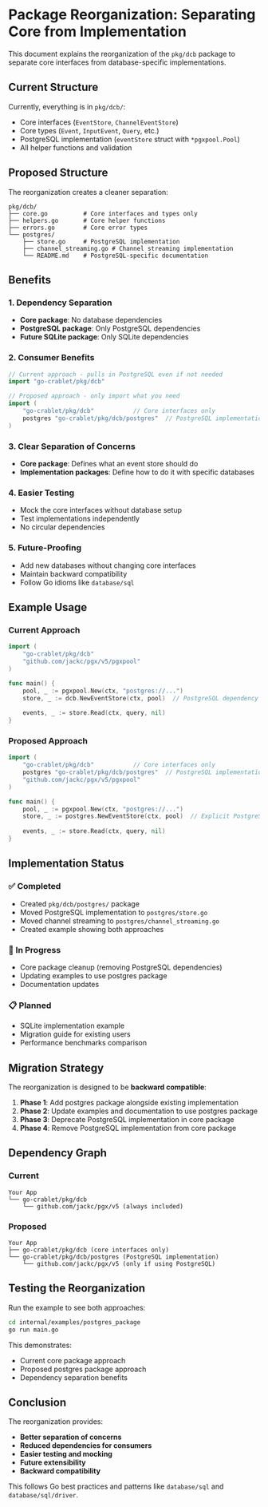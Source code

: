 # Package Reorganization: Separating Core from Implementation

This document explains the reorganization of the `pkg/dcb` package to separate core interfaces from database-specific implementations.

## Current Structure

Currently, everything is in `pkg/dcb/`:
- Core interfaces (`EventStore`, `ChannelEventStore`)
- Core types (`Event`, `InputEvent`, `Query`, etc.)
- PostgreSQL implementation (`eventStore` struct with `*pgxpool.Pool`)
- All helper functions and validation

## Proposed Structure

The reorganization creates a cleaner separation:

```
pkg/dcb/
├── core.go          # Core interfaces and types only
├── helpers.go       # Core helper functions
├── errors.go        # Core error types
└── postgres/
    ├── store.go     # PostgreSQL implementation
    ├── channel_streaming.go # Channel streaming implementation
    └── README.md    # PostgreSQL-specific documentation
```

## Benefits

### 1. **Dependency Separation**
- **Core package**: No database dependencies
- **PostgreSQL package**: Only PostgreSQL dependencies
- **Future SQLite package**: Only SQLite dependencies

### 2. **Consumer Benefits**
```go
// Current approach - pulls in PostgreSQL even if not needed
import "go-crablet/pkg/dcb"

// Proposed approach - only import what you need
import (
    "go-crablet/pkg/dcb"           // Core interfaces only
    postgres "go-crablet/pkg/dcb/postgres"  // PostgreSQL implementation
)
```

### 3. **Clear Separation of Concerns**
- **Core package**: Defines what an event store should do
- **Implementation packages**: Define how to do it with specific databases

### 4. **Easier Testing**
- Mock the core interfaces without database setup
- Test implementations independently
- No circular dependencies

### 5. **Future-Proofing**
- Add new databases without changing core interfaces
- Maintain backward compatibility
- Follow Go idioms like `database/sql`

## Example Usage

### Current Approach
```go
import (
    "go-crablet/pkg/dcb"
    "github.com/jackc/pgx/v5/pgxpool"
)

func main() {
    pool, _ := pgxpool.New(ctx, "postgres://...")
    store, _ := dcb.NewEventStore(ctx, pool)  // PostgreSQL dependency included
    
    events, _ := store.Read(ctx, query, nil)
}
```

### Proposed Approach
```go
import (
    "go-crablet/pkg/dcb"           // Core interfaces only
    postgres "go-crablet/pkg/dcb/postgres"  // PostgreSQL implementation
    "github.com/jackc/pgx/v5/pgxpool"
)

func main() {
    pool, _ := pgxpool.New(ctx, "postgres://...")
    store, _ := postgres.NewEventStore(ctx, pool)  // Explicit PostgreSQL choice
    
    events, _ := store.Read(ctx, query, nil)
}
```

## Implementation Status

### ✅ Completed
- Created `pkg/dcb/postgres/` package
- Moved PostgreSQL implementation to `postgres/store.go`
- Moved channel streaming to `postgres/channel_streaming.go`
- Created example showing both approaches

### 🔄 In Progress
- Core package cleanup (removing PostgreSQL dependencies)
- Updating examples to use postgres package
- Documentation updates

### 📋 Planned
- SQLite implementation example
- Migration guide for existing users
- Performance benchmarks comparison

## Migration Strategy

The reorganization is designed to be **backward compatible**:

1. **Phase 1**: Add postgres package alongside existing implementation
2. **Phase 2**: Update examples and documentation to use postgres package
3. **Phase 3**: Deprecate PostgreSQL implementation in core package
4. **Phase 4**: Remove PostgreSQL implementation from core package

## Dependency Graph

### Current
```
Your App
└── go-crablet/pkg/dcb
    └── github.com/jackc/pgx/v5 (always included)
```

### Proposed
```
Your App
├── go-crablet/pkg/dcb (core interfaces only)
└── go-crablet/pkg/dcb/postgres (PostgreSQL implementation)
    └── github.com/jackc/pgx/v5 (only if using PostgreSQL)
```

## Testing the Reorganization

Run the example to see both approaches:

```bash
cd internal/examples/postgres_package
go run main.go
```

This demonstrates:
- Current core package approach
- Proposed postgres package approach
- Dependency separation benefits

## Conclusion

The reorganization provides:
- **Better separation of concerns**
- **Reduced dependencies for consumers**
- **Easier testing and mocking**
- **Future extensibility**
- **Backward compatibility**

This follows Go best practices and patterns like `database/sql` and `database/sql/driver`. 